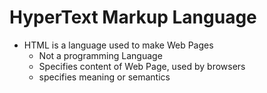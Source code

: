 # HyperText Markup Language

- HTML is a language used to make Web Pages
  - Not a programming Language
  - Specifies content of Web Page, used by browsers
  - specifies meaning or semantics
